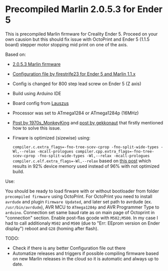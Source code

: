 # Precompiled Marlin 2.0.5.3 for Ender 5
This is precompiled Marlin firmware for Creality Ender 5. Proceed on your own causion but this should fix issue with OctoPrint and Ender 5 (1.1.5 board) stepper motor stopping mid print on one of the axis.

Based on:

* [2.0.5.3 Marlin firmware](https://github.com/MarlinFirmware/Marlin)
* [Configuration file by firestrife23 for Ender 5 and Marlin 1.1.x](https://github.com/firestrife23/ender-5-marlin)
* Config is changed for 800 step lead screw on Ender 5 (Z axis)
* Build using Arduino IDE
* Board config from [Lauszus](https://github.com/Lauszus/Sanguino)
* Processor was set to ATmega1284 or ATmega1284p (16MHz)
* [Post by 1970s_MonkeyKing](https://www.reddit.com/r/ender3/comments/cdlvmm/modified_marlin_119bugfix_fixes_the_s3d_print/) and [post by gekkonaut](https://www.reddit.com/r/ender5/comments/e4q3ry/yaxis_lockup_ender_5_pro_silent_board_115_marlin/) that firstly mentioned how to solve this issue.
* Firware is optimized (sizewise) using:
  
  `compiler.c.extra_flags=-fno-tree-scev-cprop -fno-split-wide-types -Wl,--relax -mcall-prologues
compiler.cpp.extra_flags=-fno-tree-scev-cprop -fno-split-wide-types -Wl,--relax -mcall-prologues
compiler.c.elf.extra_flags=-Wl,--relax` based on [this post](http://www.do-it-neat.com/install-marlin-1-1-9-at-your-creality-ender-5/) which results in 92% device memory used instead of 96% with not optimized build.

Use:

You should be ready to load firware with or without bootloader from folder `precompiled firmware` using OctoPrint.
For OctoPrint you need to install `avrdude` and plugin `Firmware Updated`, and later set path to avrdude (ex. `/usr/bin/avrdude`), AVR MCU to `ATmega1284p` and AVR Programmer Type to `arduino`. Connection set same baud rate as on main page of Octoprint in "connection" section. Enable post-flas gcode with `M502;M500`.
In my case I had to call additionaly `M502` and `M500` (due to "Err: EEprom version on Ender display") reboot and `G28` (homing after flash). 


TODO:

* Check if there is any better Configuration file out there
* Automatize releases and triggers if possible compiling firmware based on new Marlin releases in the cloud so it is automatic and always up to date.
